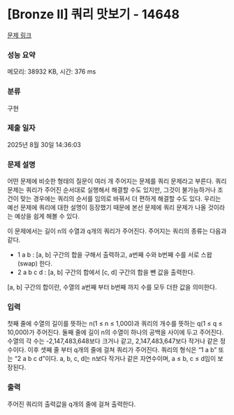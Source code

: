 # [Bronze II] 쿼리 맛보기 - 14648 

[문제 링크](https://www.acmicpc.net/problem/14648) 

### 성능 요약

메모리: 38932 KB, 시간: 376 ms

### 분류

구현

### 제출 일자

2025년 8월 30일 14:36:03

### 문제 설명

<p>어떤 문제에 비슷한 형태의 질문이 여러 개 주어지는 문제를 쿼리 문제라고 부른다. 쿼리 문제는 쿼리가 주어진 순서대로 실행해서 해결할 수도 있지만, 그것이 불가능하거나 조건이 맞는 경우에는 쿼리의 순서를 임의로 바꿔서 더 편하게 해결할 수도 있다. 우리는 예선 문제에 쿼리에 대한 설명이 등장했기 때문에 본선 문제에 쿼리 문제가 나올 것이라는 예상을 쉽게 해볼 수 있다.</p>

<p>이 문제에서는 길이 n의 수열과 q개의 쿼리가 주어진다. 주어지는 쿼리의 종류는 다음과 같다.</p>

<ul>
	<li>1 a b : [a, b] 구간의 합을 구해서 출력하고, a번째 수와 b번째 수를 서로 스왑(swap) 한다.</li>
	<li>2 a b c d : [a, b] 구간의 합에서 [c, d] 구간의 합을 뺀 값을 출력한다.</li>
</ul>

<p>[a, b] 구간의 합이란, 수열의 a번째 부터 b번째 까지 수를 모두 더한 값을 의미한다.</p>

### 입력 

 <p>첫째 줄에 수열의 길이를 뜻하는 n(1 ≤ n ≤ 1,000)과 쿼리의 개수를 뜻하는 q(1 ≤ q ≤ 10,000)가 주어진다. 둘째 줄에 길이 n의 수열이 하나의 공백을 사이에 두고 주어진다. 수열의 각 수는 -2,147,483,648보다 크거나 같고, 2,147,483,647보다 작거나 같은 정수이다. 이후 셋째 줄 부터 q개의 줄에 걸쳐 쿼리가 주어진다. 쿼리의 형식은 “1 a b” 또는 “2 a b c d”이다. a, b, c, d는 n보다 작거나 같은 자연수이며, a ≤ b, c ≤ d임이 보장된다.</p>

### 출력 

 <p>주어진 쿼리의 출력값을 q개의 줄에 걸쳐 출력한다.</p>

